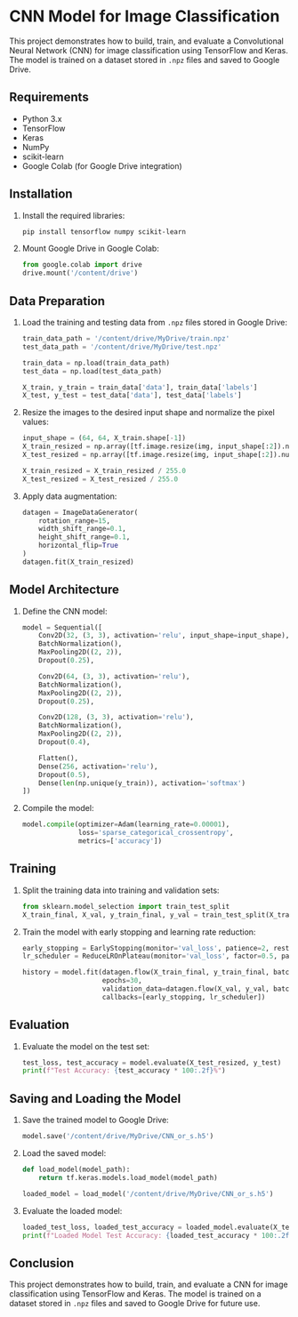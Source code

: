# CNN Model for Image Classification

This project demonstrates how to build, train, and evaluate a Convolutional Neural Network (CNN) for image classification using TensorFlow and Keras. The model is trained on a dataset stored in `.npz` files and saved to Google Drive.

## Requirements

- Python 3.x
- TensorFlow
- Keras
- NumPy
- scikit-learn
- Google Colab (for Google Drive integration)

## Installation

1. Install the required libraries:
    ```bash
    pip install tensorflow numpy scikit-learn
    ```

2. Mount Google Drive in Google Colab:
    ```python
    from google.colab import drive
    drive.mount('/content/drive')
    ```

## Data Preparation

1. Load the training and testing data from `.npz` files stored in Google Drive:
    ```python
    train_data_path = '/content/drive/MyDrive/train.npz'
    test_data_path = '/content/drive/MyDrive/test.npz'

    train_data = np.load(train_data_path)
    test_data = np.load(test_data_path)

    X_train, y_train = train_data['data'], train_data['labels']
    X_test, y_test = test_data['data'], test_data['labels']
    ```

2. Resize the images to the desired input shape and normalize the pixel values:
    ```python
    input_shape = (64, 64, X_train.shape[-1])
    X_train_resized = np.array([tf.image.resize(img, input_shape[:2]).numpy() for img in X_train])
    X_test_resized = np.array([tf.image.resize(img, input_shape[:2]).numpy() for img in X_test])

    X_train_resized = X_train_resized / 255.0
    X_test_resized = X_test_resized / 255.0
    ```

3. Apply data augmentation:
    ```python
    datagen = ImageDataGenerator(
        rotation_range=15,
        width_shift_range=0.1,
        height_shift_range=0.1,
        horizontal_flip=True
    )
    datagen.fit(X_train_resized)
    ```

## Model Architecture

1. Define the CNN model:
    ```python
    model = Sequential([
        Conv2D(32, (3, 3), activation='relu', input_shape=input_shape),
        BatchNormalization(),
        MaxPooling2D((2, 2)),
        Dropout(0.25),

        Conv2D(64, (3, 3), activation='relu'),
        BatchNormalization(),
        MaxPooling2D((2, 2)),
        Dropout(0.25),

        Conv2D(128, (3, 3), activation='relu'),
        BatchNormalization(),
        MaxPooling2D((2, 2)),
        Dropout(0.4),

        Flatten(),
        Dense(256, activation='relu'),
        Dropout(0.5),
        Dense(len(np.unique(y_train)), activation='softmax')
    ])
    ```

2. Compile the model:
    ```python
    model.compile(optimizer=Adam(learning_rate=0.00001),
                  loss='sparse_categorical_crossentropy',
                  metrics=['accuracy'])
    ```

## Training

1. Split the training data into training and validation sets:
    ```python
    from sklearn.model_selection import train_test_split
    X_train_final, X_val, y_train_final, y_val = train_test_split(X_train_resized, y_train, test_size=0.2, random_state=42)
    ```

2. Train the model with early stopping and learning rate reduction:
    ```python
    early_stopping = EarlyStopping(monitor='val_loss', patience=2, restore_best_weights=True)
    lr_scheduler = ReduceLROnPlateau(monitor='val_loss', factor=0.5, patience=3)

    history = model.fit(datagen.flow(X_train_final, y_train_final, batch_size=32),
                        epochs=30,
                        validation_data=datagen.flow(X_val, y_val, batch_size=32),
                        callbacks=[early_stopping, lr_scheduler])
    ```

## Evaluation

1. Evaluate the model on the test set:
    ```python
    test_loss, test_accuracy = model.evaluate(X_test_resized, y_test)
    print(f"Test Accuracy: {test_accuracy * 100:.2f}%")
    ```

## Saving and Loading the Model

1. Save the trained model to Google Drive:
    ```python
    model.save('/content/drive/MyDrive/CNN_or_s.h5')
    ```

2. Load the saved model:
    ```python
    def load_model(model_path):
        return tf.keras.models.load_model(model_path)

    loaded_model = load_model('/content/drive/MyDrive/CNN_or_s.h5')
    ```

3. Evaluate the loaded model:
    ```python
    loaded_test_loss, loaded_test_accuracy = loaded_model.evaluate(X_test_resized, y_test)
    print(f"Loaded Model Test Accuracy: {loaded_test_accuracy * 100:.2f}%")
    ```

## Conclusion

This project demonstrates how to build, train, and evaluate a CNN for image classification using TensorFlow and Keras. The model is trained on a dataset stored in `.npz` files and saved to Google Drive for future use.
